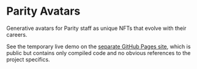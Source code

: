 # Parity Avatars

Generative avatars for Parity staff as unique NFTs that evolve with their careers.

See the temporary live demo on the [separate GitHub Pages site](https://epok.tech/wip-project-demo-1/), which is public but contains only compiled code and no obvious references to the project specifics.
